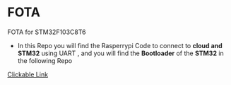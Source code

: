 # FOTA
FOTA for STM32F103C8T6



- In this Repo you will find the Rasperrypi Code to connect to __cloud and STM32__ using UART , and you will find the __Bootloader__ of the __STM32__ in the following Repo



[Clickable Link](https://github.com/OmarYasser225/Boot-Loader)



 
